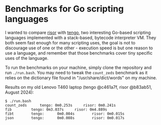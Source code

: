 # Benchmarks for Go scripting languages

I wanted to compare [risor](https://github.com/risor-io/risor) with [tengo](https://github.com/d5/tengo), two interesting Go-based scripting languages implemented with a stack-based, bytecode interpreter VM. They both seem fast enough for many scripting uses, the goal is not to discourage use of one or the other - execution speed is but one reason to use a language, and remember that those benchmarks cover tiny specific uses of the language.

To run the benchmarks on your machine, simply clone the repository and run `./run.bash`. You may need to tweak the `count_zeds` benchmark as it relies on the dictionary file found in "/usr/share/dict/words" on my machine.

Results on my old Lenovo T460 laptop (tengo @c461a7f, risor @b83ab51, August 2024):

```
$ ./run.bash
count_zeds		tengo: 0m0.253s		risor: 0m0.241s
fib			tengo: 0m3.037s		risor: 0m4.889s
fibt		tengo:		0m0.004s		risor: 0m0.015s
json		tengo:		0m0.008s		risor: 0m0.017s
```
